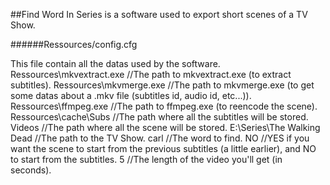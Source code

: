 ##Find Word In Series is a software used to export short scenes of a TV Show.


######Ressources/config.cfg

This file contain all the datas used by the software.
Ressources\mkvextract.exe   //The path to mkvextract.exe (to extract subtitles).
Ressources\mkvmerge.exe     //The path to mkvmerge.exe (to get some datas about a .mkv file (subtitles id, audio id, etc...)).
Ressources\ffmpeg.exe       //The path to ffmpeg.exe (to reencode the scene).
Ressources\cache\Subs       //The path where all the subtitles will be stored.
Videos                      //The path where all the scene will be stored.
E:\Series\The Walking Dead  //The path to the TV Show.
carl                        //The word to find.
NO                          //YES if you want the scene to start from the previous subtitles (a little earlier), and NO to start from the subtitles.
5                           //The length of the video you'll get (in seconds).

